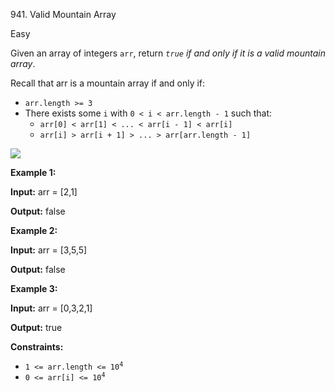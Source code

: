 941\. Valid Mountain Array

Easy

Given an array of integers `arr`, return _`true` if and only if it is a valid mountain array_.

Recall that arr is a mountain array if and only if:

*   `arr.length >= 3`
*   There exists some `i` with `0 < i < arr.length - 1` such that:
    *   `arr[0] < arr[1] < ... < arr[i - 1] < arr[i]`
    *   `arr[i] > arr[i + 1] > ... > arr[arr.length - 1]`

![](https://leetcode-in-java.github.io/src/main/java/g0901_1000/s0941_valid_mountain_array/hint_valid_mountain_array.png)

**Example 1:**

**Input:** arr = [2,1]

**Output:** false

**Example 2:**

**Input:** arr = [3,5,5]

**Output:** false

**Example 3:**

**Input:** arr = [0,3,2,1]

**Output:** true

**Constraints:**

*   <code>1 <= arr.length <= 10<sup>4</sup></code>
*   <code>0 <= arr[i] <= 10<sup>4</sup></code>
